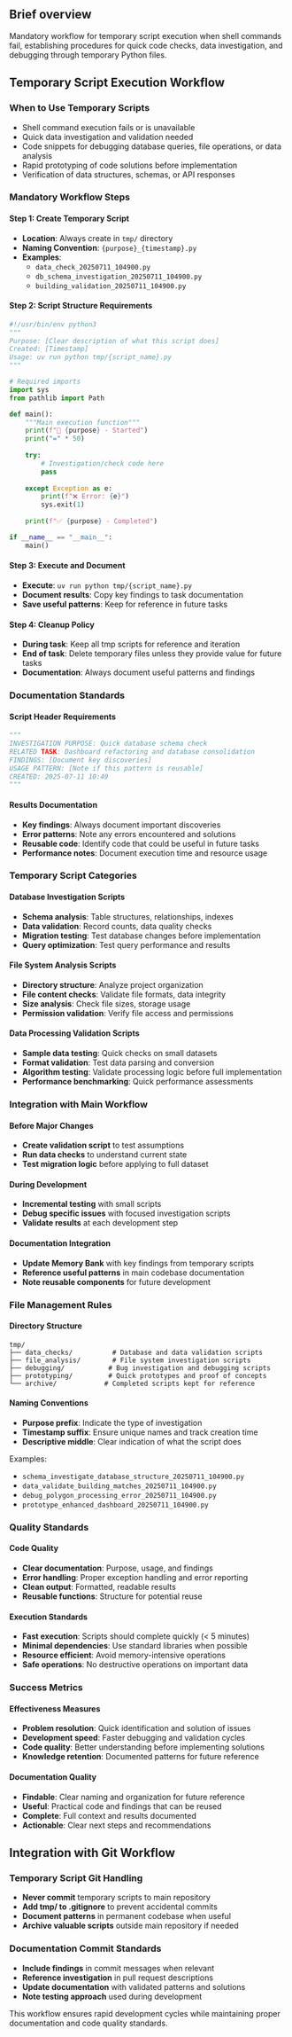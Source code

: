 ## Brief overview
Mandatory workflow for temporary script execution when shell commands fail, establishing procedures for quick code checks, data investigation, and debugging through temporary Python files.

## Temporary Script Execution Workflow

### When to Use Temporary Scripts
- Shell command execution fails or is unavailable
- Quick data investigation and validation needed
- Code snippets for debugging database queries, file operations, or data analysis
- Rapid prototyping of code solutions before implementation
- Verification of data structures, schemas, or API responses

### Mandatory Workflow Steps

#### Step 1: Create Temporary Script
- **Location**: Always create in `tmp/` directory
- **Naming Convention**: `{purpose}_{timestamp}.py` 
- **Examples**: 
  - `data_check_20250711_104900.py`
  - `db_schema_investigation_20250711_104900.py`
  - `building_validation_20250711_104900.py`

#### Step 2: Script Structure Requirements
```python
#!/usr/bin/env python3
"""
Purpose: [Clear description of what this script does]
Created: [Timestamp]
Usage: uv run python tmp/{script_name}.py
"""

# Required imports
import sys
from pathlib import Path

def main():
    """Main execution function"""
    print(f"🔧 {purpose} - Started")
    print("=" * 50)
    
    try:
        # Investigation/check code here
        pass
        
    except Exception as e:
        print(f"❌ Error: {e}")
        sys.exit(1)
    
    print(f"✅ {purpose} - Completed")

if __name__ == "__main__":
    main()
```

#### Step 3: Execute and Document
- **Execute**: `uv run python tmp/{script_name}.py`
- **Document results**: Copy key findings to task documentation
- **Save useful patterns**: Keep for reference in future tasks

#### Step 4: Cleanup Policy
- **During task**: Keep all tmp scripts for reference and iteration
- **End of task**: Delete temporary files unless they provide value for future tasks
- **Documentation**: Always document useful patterns and findings

### Documentation Standards

#### Script Header Requirements
```python
"""
INVESTIGATION PURPOSE: Quick database schema check
RELATED TASK: Dashboard refactoring and database consolidation
FINDINGS: [Document key discoveries]
USAGE PATTERN: [Note if this pattern is reusable]
CREATED: 2025-07-11 10:49
"""
```

#### Results Documentation
- **Key findings**: Always document important discoveries
- **Error patterns**: Note any errors encountered and solutions
- **Reusable code**: Identify code that could be useful in future tasks
- **Performance notes**: Document execution time and resource usage

### Temporary Script Categories

#### Database Investigation Scripts
- **Schema analysis**: Table structures, relationships, indexes
- **Data validation**: Record counts, data quality checks
- **Migration testing**: Test database changes before implementation
- **Query optimization**: Test query performance and results

#### File System Analysis Scripts
- **Directory structure**: Analyze project organization
- **File content checks**: Validate file formats, data integrity
- **Size analysis**: Check file sizes, storage usage
- **Permission validation**: Verify file access and permissions

#### Data Processing Validation Scripts
- **Sample data testing**: Quick checks on small datasets
- **Format validation**: Test data parsing and conversion
- **Algorithm testing**: Validate processing logic before full implementation
- **Performance benchmarking**: Quick performance assessments

### Integration with Main Workflow

#### Before Major Changes
- **Create validation script** to test assumptions
- **Run data checks** to understand current state
- **Test migration logic** before applying to full dataset

#### During Development
- **Incremental testing** with small scripts
- **Debug specific issues** with focused investigation scripts
- **Validate results** at each development step

#### Documentation Integration
- **Update Memory Bank** with key findings from temporary scripts
- **Reference useful patterns** in main codebase documentation
- **Note reusable components** for future development

### File Management Rules

#### Directory Structure
```
tmp/
├── data_checks/          # Database and data validation scripts
├── file_analysis/        # File system investigation scripts  
├── debugging/           # Bug investigation and debugging scripts
├── prototyping/         # Quick prototypes and proof of concepts
└── archive/            # Completed scripts kept for reference
```

#### Naming Conventions
- **Purpose prefix**: Indicate the type of investigation
- **Timestamp suffix**: Ensure unique names and track creation time
- **Descriptive middle**: Clear indication of what the script does

Examples:
- `schema_investigate_database_structure_20250711_104900.py`
- `data_validate_building_matches_20250711_104900.py`
- `debug_polygon_processing_error_20250711_104900.py`
- `prototype_enhanced_dashboard_20250711_104900.py`

### Quality Standards

#### Code Quality
- **Clear documentation**: Purpose, usage, and findings
- **Error handling**: Proper exception handling and error reporting
- **Clean output**: Formatted, readable results
- **Reusable functions**: Structure for potential reuse

#### Execution Standards
- **Fast execution**: Scripts should complete quickly (< 5 minutes)
- **Minimal dependencies**: Use standard libraries when possible
- **Resource efficient**: Avoid memory-intensive operations
- **Safe operations**: No destructive operations on important data

### Success Metrics

#### Effectiveness Measures
- **Problem resolution**: Quick identification and solution of issues
- **Development speed**: Faster debugging and validation cycles
- **Code quality**: Better understanding before implementing solutions
- **Knowledge retention**: Documented patterns for future reference

#### Documentation Quality
- **Findable**: Clear naming and organization for future reference
- **Useful**: Practical code and findings that can be reused
- **Complete**: Full context and results documented
- **Actionable**: Clear next steps and recommendations

## Integration with Git Workflow

### Temporary Script Git Handling
- **Never commit** temporary scripts to main repository
- **Add tmp/ to .gitignore** to prevent accidental commits
- **Document patterns** in permanent codebase when useful
- **Archive valuable scripts** outside main repository if needed

### Documentation Commit Standards
- **Include findings** in commit messages when relevant
- **Reference investigation** in pull request descriptions
- **Update documentation** with validated patterns and solutions
- **Note testing approach** used during development

This workflow ensures rapid development cycles while maintaining proper documentation and code quality standards.
